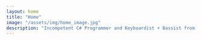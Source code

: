 ```yaml
---
layout: home
title: "Home"
image: "/assets/img/home_image.jpg"
description: "Incompetent C# Programmer and Keyboardist + Bassist from Harare. Currently an unfortunate medical student at UZ and pretends to exercise at times."
---
```




